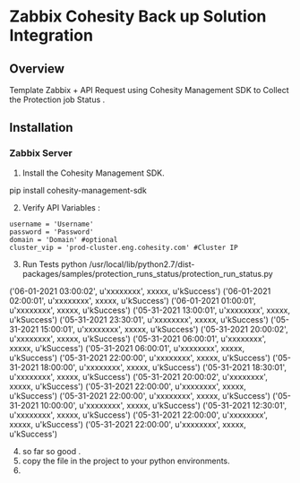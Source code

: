 # Zabbix Cohesity Back up Solution Integration
## Overview

Template Zabbix + API Request using Cohesity Management SDK to Collect the Protection job Status .


## Installation

### Zabbix Server

 1. Install the Cohesity Management SDK.
 

pip install cohesity-management-sdk

 2. Verify API Variables :
 ```
username = 'Username'
password = 'Password'
domain = 'Domain' #optional
cluster_vip = 'prod-cluster.eng.cohesity.com' #Cluster IP
```

3. Run Tests
	python /usr/local/lib/python2.7/dist-packages/samples/protection_runs_status/protection_run_status.py
	
	
('06-01-2021 03:00:02', u'xxxxxxxx', xxxxx, u'kSuccess')
('06-01-2021 02:00:01', u'xxxxxxxx', xxxxx, u'kSuccess')
('06-01-2021 01:00:01', u'xxxxxxxx', xxxxx, u'kSuccess')
('05-31-2021 13:00:01', u'xxxxxxxx', xxxxx, u'kSuccess')
('05-31-2021 23:30:01', u'xxxxxxxx', xxxxx, u'kSuccess')
('05-31-2021 15:00:01', u'xxxxxxxx', xxxxx, u'kSuccess')
('05-31-2021 20:00:02', u'xxxxxxxx', xxxxx, u'kSuccess')
('05-31-2021 06:00:01', u'xxxxxxxx', xxxxx, u'kSuccess')
('05-31-2021 06:00:01', u'xxxxxxxx', xxxxx, u'kSuccess')
('05-31-2021 22:00:00', u'xxxxxxxx', xxxxx, u'kSuccess')
('05-31-2021 18:00:00', u'xxxxxxxx', xxxxx, u'kSuccess')
('05-31-2021 18:30:01', u'xxxxxxxx', xxxxx, u'kSuccess')
('05-31-2021 20:00:02', u'xxxxxxxx', xxxxx, u'kSuccess')
('05-31-2021 22:00:00', u'xxxxxxxx', xxxxx, u'kSuccess')
('05-31-2021 22:00:00', u'xxxxxxxx', xxxxx, u'kSuccess')
('05-31-2021 10:00:00', u'xxxxxxxx', xxxxx, u'kSuccess')
('05-31-2021 12:30:01', u'xxxxxxxx', xxxxx, u'kSuccess')
('05-31-2021 22:00:00', u'xxxxxxxx', xxxxx, u'kSuccess')
('05-31-2021 22:00:00', u'xxxxxxxx', xxxxx, u'kSuccess') 

4. so far so good .
5. copy the file in the project to your python environments.
6. 
